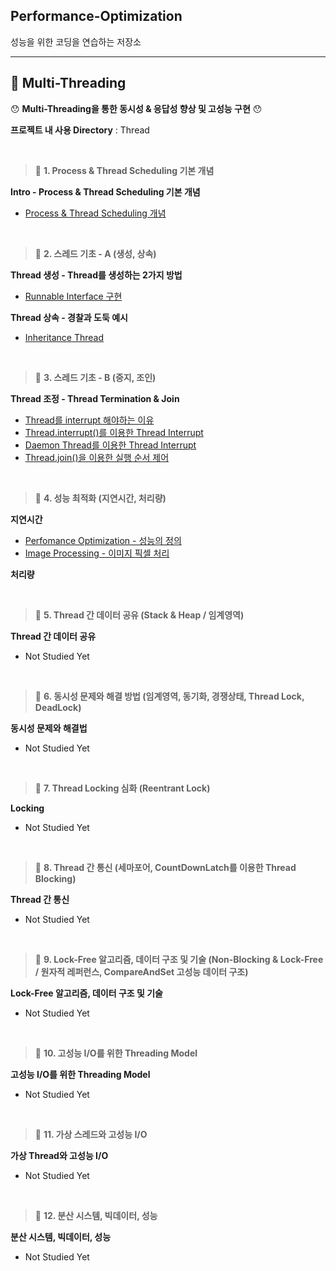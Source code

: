 ## Performance-Optimization

성능을 위한 코딩을 연습하는 저장소

---

## 📘 Multi-Threading

😯 **Multi-Threading을 통한 동시성 & 응답성 향상 및 고성능 구현** 😯

**프로젝트 내 사용 Directory** : Thread

<br>

> 📕 **1. Process & Thread Scheduling 기본 개념**

**Intro - Process & Thread Scheduling 기본 개념**
- [Process & Thread Scheduling 개념](https://github.com/spacedustz/Performance-Optimization/blob/main/Description/Thread/1-기본개념/Basic.md)

<br>

> 📕 **2. 스레드 기초 - A (생성, 상속)**

**Thread 생성 - Thread를 생성하는 2가지 방법**
- [Runnable Interface 구현](https://github.com/spacedustz/Performance-Optimization/blob/main/Description/Thread/2-스레딩기초A/Create.md)

**Thread 상속 - 경찰과 도둑 예시**
- [Inheritance Thread](https://github.com/spacedustz/Performance-Optimization/blob/main/Description/Thread/2-스레딩기초A/Inheritance.md)

<br>

> 📕 **3. 스레드 기초 - B (중지, 조인)**

**Thread 조정 - Thread Termination & Join**
- [Thread를 interrupt 해야하는 이유](https://github.com/spacedustz/Performance-Optimization/blob/main/Description/Thread/3-스레딩기초B/Basic.md)
- [Thread.interrupt()를 이용한 Thread Interrupt](https://github.com/spacedustz/Performance-Optimization/blob/main/Description/Thread/3-스레딩기초B/Interrupt.md)
- [Daemon Thread를 이용한 Thread Interrupt](https://github.com/spacedustz/Performance-Optimization/blob/main/Description/Thread/3-스레딩기초B/Daemon.md)
- [Thread.join()을 이용한 실행 순서 제어](https://github.com/spacedustz/Performance-Optimization/blob/main/Description/Thread/3-스레딩기초B/Join.md)

<br>

> 📕 **4. 성능 최적화 (지연시간, 처리량)**

**지연시간**
  - [Perfomance Optimization - 성능의 정의](https://github.com/spacedustz/Performance-Optimization/blob/main/Description/Thread/4-성능최적화/Optimization.md)
  - [Image Processing - 이미지 픽셀 처리](https://github.com/spacedustz/Performance-Optimization/blob/main/Description/Thread/4-성능최적화/ImageProcessing.md)

**처리량**

<br>

> 📕 **5. Thread 간 데이터 공유 (Stack & Heap / 임계영역)**

**Thread 간 데이터 공유**
- Not Studied Yet

<br>

> 📕 **6. 동시성 문제와 해결 방법 (임계영역, 동기화, 경쟁상태, Thread Lock, DeadLock)**

**동시성 문제와 해결법**
- Not Studied Yet

<br>

> 📕 **7. Thread Locking 심화 (Reentrant Lock)**

**Locking**
- Not Studied Yet

<br>

> 📕 **8. Thread 간 통신 (세마포어, CountDownLatch를 이용한 Thread Blocking)**

**Thread 간 통신**
- Not Studied Yet

<br>

> 📕 **9. Lock-Free 알고리즘, 데이터 구조 및 기술 (Non-Blocking & Lock-Free / 원자적 레퍼런스, CompareAndSet 고성능 데이터 구조)**

**Lock-Free 알고리즘, 데이터 구조 및 기술**
- Not Studied Yet

<br>

> 📕 **10. 고성능 I/O를 위한 Threading Model**

**고성능 I/O를 위한 Threading Model**
- Not Studied Yet

<br>

> 📕 **11. 가상 스레드와 고성능 I/O**

**가상 Thread와 고성능 I/O**
- Not Studied Yet

<br>

> 📕 **12. 분산 시스템, 빅데이터, 성능**

**분산 시스템, 빅데이터, 성능**
- Not Studied Yet